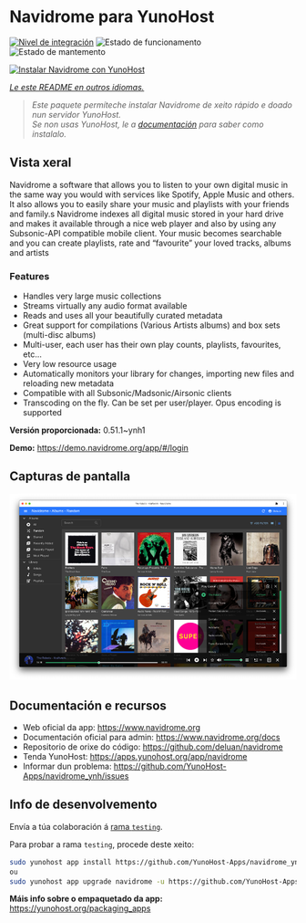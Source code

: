 <!--
NOTA: Este README foi creado automáticamente por <https://github.com/YunoHost/apps/tree/master/tools/readme_generator>
NON debe editarse manualmente.
-->

# Navidrome para YunoHost

[![Nivel de integración](https://dash.yunohost.org/integration/navidrome.svg)](https://dash.yunohost.org/appci/app/navidrome) ![Estado de funcionamento](https://ci-apps.yunohost.org/ci/badges/navidrome.status.svg) ![Estado de mantemento](https://ci-apps.yunohost.org/ci/badges/navidrome.maintain.svg)

[![Instalar Navidrome con YunoHost](https://install-app.yunohost.org/install-with-yunohost.svg)](https://install-app.yunohost.org/?app=navidrome)

*[Le este README en outros idiomas.](./ALL_README.md)*

> *Este paquete permíteche instalar Navidrome de xeito rápido e doado nun servidor YunoHost.*  
> *Se non usas YunoHost, le a [documentación](https://yunohost.org/install) para saber como instalalo.*

## Vista xeral

Navidrome a software that allows you to listen to your own digital music in the same way you would with services like Spotify, Apple Music and others. It also allows you to easily share your music and playlists with your friends and family.s
Navidrome indexes all digital music stored in your hard drive and makes it available through a nice web player and also by using any Subsonic-API compatible mobile client. Your music becomes searchable and you can create playlists, rate and “favourite” your loved tracks, albums and artists

### Features

- Handles very large music collections
- Streams virtually any audio format available
- Reads and uses all your beautifully curated metadata
- Great support for compilations (Various Artists albums) and box sets (multi-disc albums)
- Multi-user, each user has their own play counts, playlists, favourites, etc...
- Very low resource usage
- Automatically monitors your library for changes, importing new files and reloading new metadata
- Compatible with all Subsonic/Madsonic/Airsonic clients
- Transcoding on the fly. Can be set per user/player. Opus encoding is supported


**Versión proporcionada:** 0.51.1~ynh1

**Demo:** <https://demo.navidrome.org/app/#/login>

## Capturas de pantalla

![Captura de pantalla de Navidrome](./doc/screenshots/ss-desktop-player.png)

## Documentación e recursos

- Web oficial da app: <https://www.navidrome.org>
- Documentación oficial para admin: <https://www.navidrome.org/docs>
- Repositorio de orixe do código: <https://github.com/deluan/navidrome>
- Tenda YunoHost: <https://apps.yunohost.org/app/navidrome>
- Informar dun problema: <https://github.com/YunoHost-Apps/navidrome_ynh/issues>

## Info de desenvolvemento

Envía a túa colaboración á [rama `testing`](https://github.com/YunoHost-Apps/navidrome_ynh/tree/testing).

Para probar a rama `testing`, procede deste xeito:

```bash
sudo yunohost app install https://github.com/YunoHost-Apps/navidrome_ynh/tree/testing --debug
ou
sudo yunohost app upgrade navidrome -u https://github.com/YunoHost-Apps/navidrome_ynh/tree/testing --debug
```

**Máis info sobre o empaquetado da app:** <https://yunohost.org/packaging_apps>
